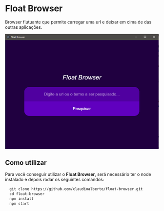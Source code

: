 # Float Browser

Browser flutuante que permite carregar uma url e deixar em cima de das outras aplicações.

![Screenshot Float Browser](screenshot.png)

## Como utilizar

Para você conseguir utilizar o **Float Browser**, será necessário ter o node instalado e depois rodar os seguintes comandos:

```
  git clone https://github.com/claudioalberto/float-browser.git
  cd float-browser
  npm install
  npm start
```
